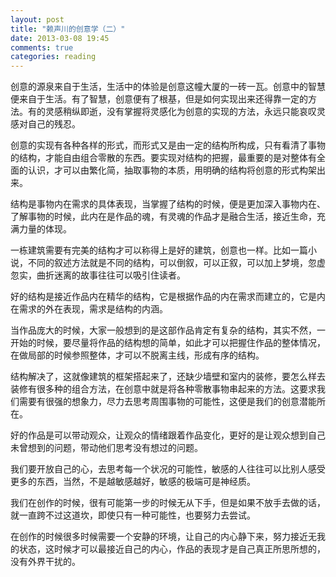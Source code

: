 ```yaml
---
layout: post
title: "赖声川的创意学（二）"
date: 2013-03-08 19:45
comments: true
categories: reading
---
```

创意的源泉来自于生活，生活中的体验是创意这幢大厦的一砖一瓦。创意中的智慧便来自于生活。有了智慧，创意便有了根基，但是如何实现出来还得靠一定的方法。有的灵感稍纵即逝，没有掌握将灵感化为创意的实现的方法，永远只能哀叹灵感对自己的残忍。

创意的实现有各种各样的形式，而形式又是由一定的结构所构成，只有看清了事物的结构，才能自由组合零散的东西。要实现对结构的把握，最重要的是对整体有全面的认识，才可以由繁化简，抽取事物的本质，用明确的结构将创意的形式构架出来。

结构是事物内在需求的具体表现，当掌握了结构的时候，便是更加深入事物内在、了解事物的时候，此内在是作品的魂，有灵魂的作品才是融合生活，接近生命，充满力量的体现。

一栋建筑需要有完美的结构才可以称得上是好的建筑，创意也一样。比如一篇小说，不同的叙述方法就是不同的结构，可以倒叙，可以正叙，可以加上梦境，忽虚忽实，曲折迷离的故事往往可以吸引住读者。

好的结构是接近作品内在精华的结构，它是根据作品的内在需求而建立的，它是内在需求的外在表现，需求是结构的内涵。

当作品庞大的时候，大家一般想到的是这部作品肯定有复杂的结构，其实不然，一开始的时候，要尽量将作品的结构想的简单，如此才可以把握住作品的整体情况，在做局部的时候参照整体，才可以不脱离主线，形成有序的结构。

结构解决了，这就像建筑的框架搭起来了，还缺少墙壁和室内的装修，要怎么样去装修有很多种的组合方法，在创意中就是将各种零散事物串起来的方法。这要求我们需要有很强的想象力，尽力去思考周围事物的可能性，这便是我们的创意潜能所在。

好的作品是可以带动观众，让观众的情绪跟着作品变化，更好的是让观众想到自己未曾想到的问题，带动他们思考没有想过的问题。

我们要开放自己的心，去思考每一个状况的可能性，敏感的人往往可以比别人感受更多的东西，当然，不是越敏感越好，敏感的极端可是神经质。

我们在创作的时候，很有可能第一步的时候无从下手，但是如果不放手去做的话，就一直跨不过这道坎，即使只有一种可能性，也要努力去尝试。

在创作的时候很多时候需要一个安静的环境，让自己的内心静下来，努力接近无我的状态，这时候才可以最接近自己的内心，作品的表现才是自己真正所思所想的，没有外界干扰的。